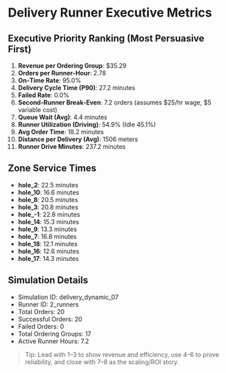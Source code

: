 # Delivery Runner Executive Metrics

## Executive Priority Ranking (Most Persuasive First)
1. **Revenue per Ordering Group**: $35.29
2. **Orders per Runner‑Hour**: 2.78
3. **On‑Time Rate**: 95.0%
4. **Delivery Cycle Time (P90)**: 27.2 minutes
5. **Failed Rate**: 0.0%
6. **Second‑Runner Break‑Even**: 7.2 orders (assumes $25/hr wage, $5 variable cost)
7. **Queue Wait (Avg)**: 4.4 minutes
8. **Runner Utilization (Driving)**: 54.9% (Idle 45.1%)
9. **Avg Order Time**: 18.2 minutes
10. **Distance per Delivery (Avg)**: 1506 meters
11. **Runner Drive Minutes**: 237.2 minutes

## Zone Service Times
- **hole_2**: 22.5 minutes
- **hole_10**: 16.6 minutes
- **hole_8**: 20.5 minutes
- **hole_3**: 20.8 minutes
- **hole_-1**: 22.8 minutes
- **hole_14**: 15.3 minutes
- **hole_9**: 13.3 minutes
- **hole_7**: 16.8 minutes
- **hole_18**: 12.1 minutes
- **hole_16**: 12.6 minutes
- **hole_17**: 14.3 minutes


## Simulation Details
- Simulation ID: delivery_dynamic_07
- Runner ID: 2_runners
- Total Orders: 20
- Successful Orders: 20
- Failed Orders: 0
- Total Ordering Groups: 17
- Active Runner Hours: 7.2

> Tip: Lead with 1–3 to show revenue and efficiency, use 4–6 to prove reliability, and close with 7–8 as the scaling/ROI story.
